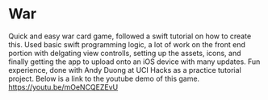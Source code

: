 # War
Quick and easy war card game, followed a swift tutorial on how to create this. Used basic swift programming logic, a lot of work on the front end
portion with delgating view controlls, setting up the assets, icons, and finally getting the app to upload onto an iOS device with many updates. 
Fun experience, done with Andy Duong at UCI Hacks as a practice tutorial project. Below is a link to the youtube demo of this game.
https://youtu.be/mOeNCQEZEvU
